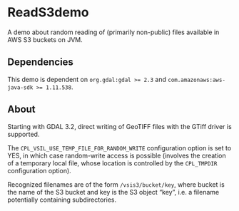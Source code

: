 # ReadS3demo

A demo about random reading of (primarily non-public) files available in AWS S3 buckets on JVM.

## Dependencies

This demo is dependent on `org.gdal:gdal >= 2.3` and `com.amazonaws:aws-java-sdk >= 1.11.538`.

## About

Starting with GDAL 3.2, direct writing of GeoTIFF files with the GTiff driver is supported.

The `CPL_VSIL_USE_TEMP_FILE_FOR_RANDOM_WRITE` configuration option is set to YES, in which case random-write access is possible (involves the creation of a temporary local file, whose location is controlled by the `CPL_TMPDIR` configuration option).

Recognized filenames are of the form `/vsis3/bucket/key`, where bucket is the name of the S3 bucket and key is the S3 object “key”, i.e. a filename potentially containing subdirectories.